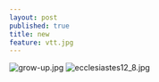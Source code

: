 ```yaml
---
layout: post
published: true
title: new
feature: vtt.jpg
---
```

![grow-up.jpg]({{site.baseurl}}/assets/images/posts/grow-up.jpg)
![ecclesiastes12_8.jpg]({{site.baseurl}}/assets/images/posts/ecclesiastes12_8.jpg)
